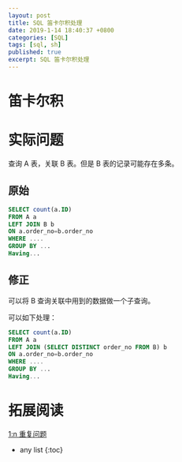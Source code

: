 ```yaml
---
layout: post
title: SQL 笛卡尔积处理
date: 2019-1-14 18:40:37 +0800
categories: [SQL]
tags: [sql, sh]
published: true
excerpt: SQL 笛卡尔积处理
---
```


# 笛卡尔积


# 实际问题

查询 A 表，关联 B 表。但是 B 表的记录可能存在多条。

## 原始

```sql
SELECT count(a.ID)
FROM A a 
LEFT JOIN B b
ON a.order_no=b.order_no
WHERE ....
GROUP BY ... 
Having...
```

## 修正

可以将 B 查询关联中用到的数据做一个子查询。

可以如下处理：

```sql
SELECT count(a.ID)
FROM A a 
LEFT JOIN (SELECT DISTINCT order_no FROM B) b
ON a.order_no=b.order_no
WHERE ....
GROUP BY ... 
Having...
```

# 拓展阅读

[1:n 重复问题](https://houbb.github.io/2017/11/20/sql-query#1n)


* any list
{:toc}


